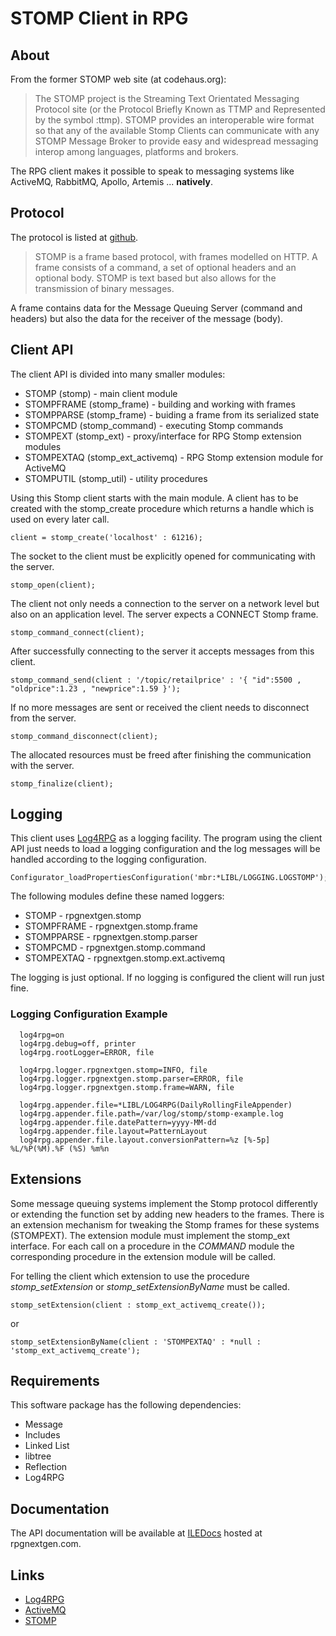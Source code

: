 # STOMP Client in RPG

## About
From the former STOMP web site (at codehaus.org):

> The STOMP project is the Streaming Text Orientated Messaging Protocol site (or
> the Protocol Briefly Known as TTMP and Represented by the symbol :ttmp).
> STOMP provides an interoperable wire format so that any of the available Stomp
> Clients can communicate with any STOMP Message Broker to provide easy and 
> widespread messaging interop among languages, platforms and brokers.

The RPG client makes it possible to speak to messaging systems like ActiveMQ, 
RabbitMQ, Apollo, Artemis ... **natively**.

## Protocol

The protocol is listed at [github](https://github.com/stomp/stomp-spec).

> STOMP is a frame based protocol, with frames modelled on HTTP. A frame consists
> of a command, a set of optional headers and an optional body. STOMP is text 
> based but also allows for the transmission of binary messages.

A frame contains data for the Message Queuing Server (command and headers) but 
also the data for the receiver of the message (body).

## Client API

The client API is divided into many smaller modules:

- STOMP (stomp) - main client module
- STOMPFRAME (stomp_frame) - building and working with frames
- STOMPPARSE (stomp_frame) - buiding a frame from its serialized state
- STOMPCMD (stomp_command) - executing Stomp commands
- STOMPEXT (stomp_ext) - proxy/interface for RPG Stomp extension modules
- STOMPEXTAQ (stomp_ext_activemq) - RPG Stomp extension module for ActiveMQ
- STOMPUTIL (stomp_util) - utility procedures

Using this Stomp client starts with the main module. A client has to be created 
with the stomp_create procedure which returns a handle which is used on every 
later call.

    client = stomp_create('localhost' : 61216);

The socket to the client must be explicitly opened for communicating with the 
server.

    stomp_open(client);

The client not only needs a connection to the server on a network level but also 
on an application level. The server expects a CONNECT Stomp frame.

    stomp_command_connect(client);

After successfully connecting to the server it accepts messages from this client.

    stomp_command_send(client : '/topic/retailprice' : '{ "id":5500 , "oldprice":1.23 , "newprice":1.59 }');

If no more messages are sent or received the client needs to disconnect from the 
server.

    stomp_command_disconnect(client);

The allocated resources must be freed after finishing the communication with the 
server.

    stomp_finalize(client);

## Logging

This client uses [Log4RPG](http://www.tools400.de/English/Freeware/Service_Programs/Log4rpg/log4rpg.html) as a logging facility. The program using the client API just needs to load a logging configuration and the log messages will be handled according to the logging configuration.

    Configurator_loadPropertiesConfiguration('mbr:*LIBL/LOGGING.LOGSTOMP');

The following modules define these named loggers:

- STOMP - rpgnextgen.stomp
- STOMPFRAME - rpgnextgen.stomp.frame
- STOMPPARSE - rpgnextgen.stomp.parser
- STOMPCMD - rpgnextgen.stomp.command
- STOMPEXTAQ - rpgnextgen.stomp.ext.activemq

The logging is just optional. If no logging is configured the client will run 
just fine.

### Logging Configuration Example

```
  log4rpg=on
  log4rpg.debug=off, printer
  log4rpg.rootLogger=ERROR, file
 
  log4rpg.logger.rpgnextgen.stomp=INFO, file
  log4rpg.logger.rpgnextgen.stomp.parser=ERROR, file
  log4rpg.logger.rpgnextgen.stomp.frame=WARN, file
 
  log4rpg.appender.file=*LIBL/LOG4RPG(DailyRollingFileAppender)
  log4rpg.appender.file.path=/var/log/stomp/stomp-example.log
  log4rpg.appender.file.datePattern=yyyy-MM-dd
  log4rpg.appender.file.layout=PatternLayout
  log4rpg.appender.file.layout.conversionPattern=%z [%-5p] %L/%P(%M).%F (%S) %m%n
```

## Extensions

Some message queuing systems implement the Stomp protocol differently or extending 
the function set by adding new headers to the frames. There is an extension 
mechanism for tweaking the Stomp frames for these systems (STOMPEXT). The 
extension module must implement the stomp_ext interface. For each call on a 
procedure in the *COMMAND* module the corresponding procedure in the extension 
module will be called.

For telling the client which extension to use the procedure *stomp_setExtension* 
or *stomp_setExtensionByName* must be called.

    stomp_setExtension(client : stomp_ext_activemq_create());

or

    stomp_setExtensionByName(client : 'STOMPEXTAQ' : *null : 'stomp_ext_activemq_create');
   
## Requirements

This software package has the following dependencies:

- Message
- Includes
- Linked List
- libtree
- Reflection
- Log4RPG

## Documentation

The API documentation will be available at [ILEDocs](http://iledocs.rpgnextgen.com) 
hosted at rpgnextgen.com.

## Links

- [Log4RPG]()
- [ActiveMQ](https://activemq.apache.org)
- [STOMP](https://github.com/stomp/stomp-spec)
